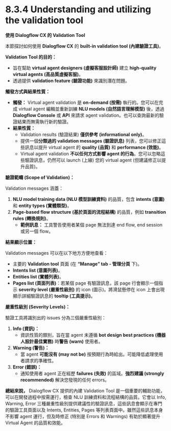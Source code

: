 # 8.3.4 Understanding and utilizing the validation tool

**使用 Dialogflow CX 的 Validation Tool**

本節探討如何使用 **Dialogflow CX** 的 **built-in validation tool (內建驗證工具)**。

**Validation Tool 的目的：**

- 旨在幫助 **virtual agent designers (虛擬客服設計師)** 建立 **high-quality virtual agents (高品質虛擬客服)**。
- 透過提供 **validation feature (驗證功能)** 來識別潛在問題。

**觸發方式與結果性質：**

- **觸發：** Virtual agent validation 是 **on-demand (按需)** 執行的。您可以在完成 virtual agent 編輯並重新訓練 **NLU models (自然語言理解模型)** 後，透過 **Dialogflow Console** 或 **API** 來請求 agent validation。也可以查詢最新的驗證結果而無需執行新的驗證。
- **結果性質：**
    - Validation results (驗證結果) **僅供參考 (informational only)**。
    - 提供一個**分類過的 validation messages (驗證訊息)** 列表，您可以修正這些訊息以提升 virtual agent 的 **quality (品質)** 和 **performance (效能)**。
    - Virtual agent validation **不以任何方式影響 agent 的行為**。您可以忽略這些驗證訊息，仍然可以 launch (上線) 您的 virtual agent (但建議修正以提升品質)。

**驗證範疇 (Scope of Validation)：**

Validation messages 涵蓋：

1. **NLU model training data (NLU 模型訓練資料)** 的品質，包含 **intents (意圖)** 和 **entity types (實體類型)**。
2. **Page-based flow structure (基於頁面的流程結構)** 的品質，例如 **transition rules (轉換規則)**。
    - **範例訊息：** 工具警告使用者某個 page 無法到達 end flow, end session 或另一個 flow。

**結果顯示位置：**

Validation messages 可以在以下地方方便地查看：

- 主要的 **Validation tool** 頁面 (在 **“Manage” tab - 管理分頁** 下)。
- **Intents list (意圖列表)**。
- **Entities list (實體列表)**。
- **Pages list (頁面列表)**：若某個 page 有驗證訊息，該 page 行會顯示一個指示 **severity level (嚴重性級別)** 的 icon (圖示)。將滑鼠懸停在 icon 上會出現顯示詳細驗證訊息的 **tooltip (工具提示)**。

**嚴重性級別 (Severity Levels)：**

驗證工具將識別出的 issues 分為三個嚴重性級別：

1. **Info (資訊)：**
    - 資訊性質的類別，旨在當 agent 未遵循 **bot design best practices (機器人設計最佳實務)** 時**警告 (warn)** 使用者。
2. **Warning (警告)：**
    - 當 agent **可能沒有 (may not be)** 按預期行為時給出。可能降低處理使用者請求的準確性。
3. **Error (錯誤)：**
    - 通知使用者 agent 正在經歷 **failures (失敗)** 的區域。**強烈建議 (strongly recommended)** 解決您發現的任何 errors。

**總結來說，** Dialogflow CX 提供的內建 Validation Tool 是一個重要的輔助功能，可以在開發過程中按需運行，檢查 NLU 訓練資料和流程結構的品質。它會以 Info, Warning, Error 三種嚴重性級別提供建議性的驗證訊息，這些訊息會顯示在專門的驗證工具頁面以及 Intents, Entities, Pages 等列表頁面中。雖然這些訊息本身不影響 agent 運行，但及時修正 (特別是 Errors 和 Warnings) 有助於顯著提升 Virtual Agent 的品質和效能。